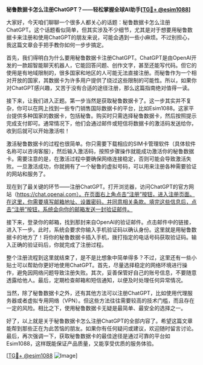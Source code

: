 **秘鲁数据卡怎么注册ChatGPT？——轻松掌握全球AI助手[[TG💪+ @esim1088](https://t.me/s/esim1088)]**

大家好，今天咱们聊聊一个很多人都关心的话题：秘鲁数据卡怎么注册ChatGPT。这个话题看似简单，但其实涉及不少细节，尤其是对于想要用秘鲁数据卡来注册和使用ChatGPT的朋友来说，可能会遇到一些小麻烦。不过别担心，我这篇文章会手把手教你如何一步步搞定。

首先，我们得明白为什么要用秘鲁数据卡注册ChatGPT。ChatGPT是由OpenAI开发的一款超智能聊天机器人，它能回答问题、创作文字，甚至还能写代码。但它的使用是有地域限制的，很多国家和地区的人可能无法直接注册。而秘鲁作为一个相对开放的国家，其数据卡为许多用户提供了绕过这些限制的可能性。所以，如果你对ChatGPT感兴趣，又苦于没有合适的途径注册，那么这篇指南绝对值得一读。

接下来，让我们进入正题。第一步当然是获取秘鲁数据卡了。这一步其实并不复杂，你可以在网上找到一些专门销售国际数据卡的平台，比如Esim1088。这家平台提供多种国家的数据卡，包括秘鲁。购买时只需选择秘鲁数据卡，然后按照提示完成支付即可。通常情况下，他们会通过邮件或短信将数据卡的激活码发送给你，收到后就可以开始激活啦！

激活秘鲁数据卡的过程也很简单。你只需要下载相应的SIM卡管理软件（具体软件名称可以咨询客服），然后输入激活码，按照步骤操作就能成功激活你的秘鲁数据卡。需要注意的是，在激活过程中要确保网络连接稳定，否则可能会导致激活失败。一旦激活成功，你就拥有了一个秘鲁的虚拟号码，可以用来注册各种需要验证的网站和服务了。

现在到了最关键的环节——注册ChatGPT。打开浏览器，访问ChatGPT的官方网站（https://chat.openai.com）。在页面右上角点击“注册”按钮，进入注册页面。在这里，你需要填写邮箱地址、设置密码，并同意相关条款。填完这些信息后，点击“注册”按钮，系统会向你的邮箱发送一封验证邮件。

接下来，登录你的邮箱，找到那封来自OpenAI的验证邮件。点击邮件中的链接，进入下一步。此时，系统会要求你输入手机验证码以确认身份。这里就是用秘鲁数据卡的地方了！将你的秘鲁数据卡插入手机，拨打指定的电话号码获取验证码。输入正确的验证码后，你就完成了注册过程。

整个注册流程到这里就结束了，是不是比想象中简单得多？不过，这里还有一些小贴士可以帮助你更好地使用ChatGPT。首先，尽量选择稳定的网络环境进行操作，避免因网络问题导致注册失败。其次，妥善保管好自己的账号信息，不要随意透露给他人。最后，定期检查邮箱和短信通知，以便及时处理任何异常情况。

当然，除了秘鲁数据卡之外，还有其他方法可以注册ChatGPT，比如使用代理服务器或者虚拟专用网络（VPN）。但这些方法往往需要较高的技术门槛，而且存在一定的风险。相比之下，使用秘鲁数据卡无疑是最简单、最安全的选择之一。

好了，以上就是关于秘鲁数据卡怎么注册ChatGPT的全部内容了。希望这篇文章能帮到那些正在为此苦恼的朋友。如果你有任何疑问或建议，欢迎随时留言讨论。最后，再次强调一下，获取秘鲁数据卡的最佳途径是通过可靠的平台如Esim1088，这样既能保证产品质量，又能享受优质的服务体验。

[[TG💪+ @esim1088](https://t.me/s/esim1088) ![Image](https://i.postimg.cc/4NQfJmqS/Snipaste-2025-05-13-00-14-12.png)]
